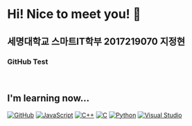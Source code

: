 ### <h1> Hi! Nice to meet you! 👋  </h1>

<h2> 세명대학교 스마트IT학부 2017219070 지정현 </h2>
<h3> GitHub Test </h3>

<p>
  
  </p>
  
  <br />
  <h2> I'm learning now... </h2>
  
 <a href = "https://github.com/"><img alt="GitHub" src ="https://img.shields.io/badge/GitHub-181717.svg?&style=for-the-badge&logo=GitHub&logoColor=White"/></a>
 <a href = "https://www.w3schools.com/js/default.asp"><img alt="JavaScript" src ="https://img.shields.io/badge/JavaScript-F7DF1E.svg?&style=for-the-badge&logo=JavaScript&logoColor=black"/></a>
 <a href = "https://isocpp.org/"><img alt="C++" src ="https://img.shields.io/badge/C++-00599C.svg?&style=for-the-badge&logo=C++&logoColor=White"/></a>
 <a href = "https://www.iso.org/standard/74528.html"><img alt="C" src ="https://img.shields.io/badge/C-A8B9CC.svg?&style=for-the-badge&logo=C&logoColor=white"/></a>
 <a href = "https://www.python.org/psf-landing/"><img alt="Python" src ="https://img.shields.io/badge/Python-3776AB.svg?&style=for-the-badge&logo=Python&logoColor=white"/></a>
 <a href = "https://visualstudio.microsoft.com/fr/"><img alt="Visual Studio" src ="https://img.shields.io/badge/Visual Studio-5C2D91.svg?&style=for-the-badge&logo=Visual Studio&logoColor=black"/></a>


 
<!--
**jhJi1/jhJi1** is a ✨ _special_ ✨ repository because its `README.md` (this file) appears on your GitHub profile.

Here are some ideas to get you started:

- 🔭 I’m currently working on ...
- 🌱 I’m currently learning ...
- 👯 I’m looking to collaborate on ...
- 🤔 I’m looking for help with ...
- 💬 Ask me about ...
- 📫 How to reach me: ...
- 😄 Pronouns: ...
- ⚡ Fun fact: ...
-->
